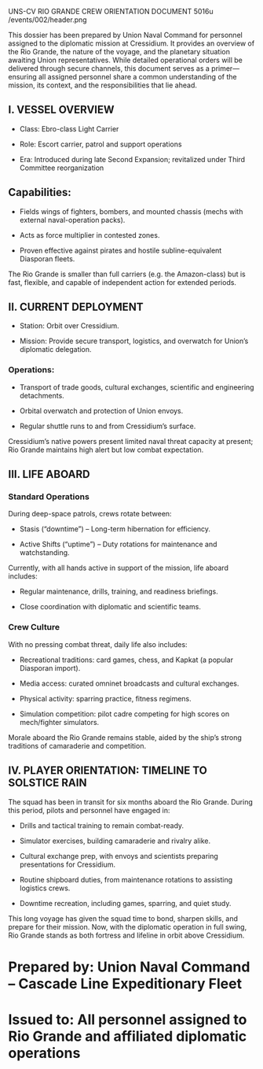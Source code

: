 UNS-CV RIO GRANDE
CREW ORIENTATION DOCUMENT
5016u
/events/002/header.png

This dossier has been prepared by Union Naval Command for personnel assigned to the diplomatic mission at Cressidium. It provides an overview of the Rio Grande, the nature of the voyage, and the planetary situation awaiting Union representatives. While detailed operational orders will be delivered through secure channels, this document serves as a primer—ensuring all assigned personnel share a common understanding of the mission, its context, and the responsibilities that lie ahead.

## I. VESSEL OVERVIEW

- Class: Ebro-class Light Carrier

- Role: Escort carrier, patrol and support operations

- Era: Introduced during late Second Expansion; revitalized under Third Committee reorganization

## Capabilities:

- Fields wings of fighters, bombers, and mounted chassis (mechs with external naval-operation packs).

- Acts as force multiplier in contested zones.

- Proven effective against pirates and hostile subline-equivalent Diasporan fleets.

The Rio Grande is smaller than full carriers (e.g. the Amazon-class) but is fast, flexible, and capable of independent action for extended periods.

## II. CURRENT DEPLOYMENT

- Station: Orbit over Cressidium.

- Mission: Provide secure transport, logistics, and overwatch for Union’s diplomatic delegation.

### Operations:

- Transport of trade goods, cultural exchanges, scientific and engineering detachments.

- Orbital overwatch and protection of Union envoys.

- Regular shuttle runs to and from Cressidium’s surface.

Cressidium’s native powers present limited naval threat capacity at present; Rio Grande maintains high alert but low combat expectation.

## III. LIFE ABOARD

### Standard Operations

During deep-space patrols, crews rotate between:

- Stasis (“downtime”) – Long-term hibernation for efficiency.

- Active Shifts (“uptime”) – Duty rotations for maintenance and watchstanding.

Currently, with all hands active in support of the mission, life aboard includes:

- Regular maintenance, drills, training, and readiness briefings.

- Close coordination with diplomatic and scientific teams.

### Crew Culture

With no pressing combat threat, daily life also includes:

- Recreational traditions: card games, chess, and Kapkat (a popular Diasporan import).

- Media access: curated omninet broadcasts and cultural exchanges.

- Physical activity: sparring practice, fitness regimens.

- Simulation competition: pilot cadre competing for high scores on mech/fighter simulators.

Morale aboard the Rio Grande remains stable, aided by the ship’s strong traditions of camaraderie and competition.

## IV. PLAYER ORIENTATION: TIMELINE TO SOLSTICE RAIN

The squad has been in transit for six months aboard the Rio Grande. During this period, pilots and personnel have engaged in:

- Drills and tactical training to remain combat-ready.

- Simulator exercises, building camaraderie and rivalry alike.

- Cultural exchange prep, with envoys and scientists preparing presentations for Cressidium.

- Routine shipboard duties, from maintenance rotations to assisting logistics crews.

- Downtime recreation, including games, sparring, and quiet study.

This long voyage has given the squad time to bond, sharpen skills, and prepare for their mission. Now, with the diplomatic operation in full swing, Rio Grande stands as both fortress and lifeline in orbit above Cressidium.

# Prepared by: Union Naval Command – Cascade Line Expeditionary Fleet
# Issued to: All personnel assigned to Rio Grande and affiliated diplomatic operations
